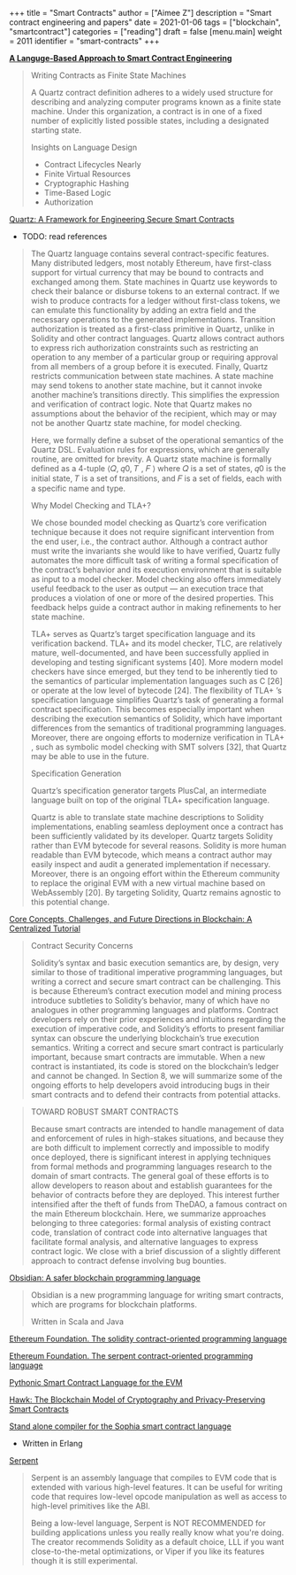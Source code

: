 +++
title = "Smart Contracts"
author = ["Aimee Z"]
description = "Smart contract engineering and papers"
date = 2021-01-06
tags = ["blockchain", "smartcontract"]
categories = ["reading"]
draft = false
[menu.main]
  weight = 2011
  identifier = "smart-contracts"
+++

**[A Languge-Based Approach to Smart Contract Engineering](https://www2.eecs.berkeley.edu/Pubs/TechRpts/2020/EECS-2020-220.html)**

> Writing Contracts as Finite State Machines
>
> A Quartz contract definition adheres to a widely used structure for describing and analyzing
computer programs known as a finite state machine. Under this organization, a contract is
in one of a fixed number of explicitly listed possible states, including a designated starting state.
>
> Insights on Language Design
>
> - Contract Lifecycles Nearly
> - Finite Virtual Resources
> - Cryptographic Hashing
> - Time-Based Logic
> - Authorization

[Quartz: A Framework for Engineering Secure Smart Contracts](https://www2.eecs.berkeley.edu/Pubs/TechRpts/2020/EECS-2020-178.html)

-   TODO: read references

> The Quartz language contains several contract-specific features.
Many distributed ledgers, most notably Ethereum, have first-class
support for virtual currency that may be bound to contracts and
exchanged among them. State machines in Quartz use keywords to
check their balance or disburse tokens to an external contract. If
we wish to produce contracts for a ledger without first-class tokens,
we can emulate this functionality by adding an extra field and the
necessary operations to the generated implementations. Transition
authorization is treated as a first-class primitive in Quartz, unlike
in Solidity and other contract languages. Quartz allows contract
authors to express rich authorization constraints such as restricting
an operation to any member of a particular group or requiring
approval from all members of a group before it is executed. Finally,
Quartz restricts communication between state machines. A state
machine may send tokens to another state machine, but it cannot
invoke another machine’s transitions directly. This simplifies the expression and verification of contract logic. Note that Quartz makes
no assumptions about the behavior of the recipient, which may or
may not be another Quartz state machine, for model checking.
>
> Here, we formally define a subset of the operational semantics of the
Quartz DSL. Evaluation rules for expressions, which are generally
routine, are omitted for brevity. A Quartz state machine is formally
defined as a 4-tuple ⟨𝑄, 𝑞0, 𝑇 , 𝐹 ⟩ where 𝑄 is a set of states, 𝑞0 is
the initial state, 𝑇 is a set of transitions, and 𝐹 is a set of fields, each
with a specific name and type.
>
> Why Model Checking and TLA+?
>
> We chose bounded model checking as Quartz’s core verification
technique because it does not require significant intervention from
the end user, i.e., the contract author. Although a contract author
must write the invariants she would like to have verified, Quartz
fully automates the more difficult task of writing a formal specification of the contract’s behavior and its execution environment
that is suitable as input to a model checker. Model checking also
offers immediately useful feedback to the user as output — an execution trace that produces a violation of one or more of the desired
properties. This feedback helps guide a contract author in making
refinements to her state machine.
>
> TLA+ serves as Quartz’s target specification language and its
verification backend. TLA+
and its model checker, TLC, are relatively mature, well-documented, and have been successfully applied
in developing and testing significant systems [40]. More modern
model checkers have since emerged, but they tend to be inherently
tied to the semantics of particular implementation languages such
as C [26] or operate at the low level of bytecode [24]. The flexibility of TLA+
’s specification language simplifies Quartz’s task of
generating a formal contract specification. This becomes especially
important when describing the execution semantics of Solidity,
which have important differences from the semantics of traditional
programming languages. Moreover, there are ongoing efforts to
modernize verification in TLA+
, such as symbolic model checking
with SMT solvers [32], that Quartz may be able to use in the future.
>
> Specification Generation
>
> Quartz’s specification generator targets PlusCal, an intermediate
language built on top of the original TLA+
specification language.
>
> Quartz is able to translate state machine descriptions to Solidity
implementations, enabling seamless deployment once a contract
has been sufficiently validated by its developer. Quartz targets
Solidity rather than EVM bytecode for several reasons. Solidity is
more human readable than EVM bytecode, which means a contract
author may easily inspect and audit a generated implementation if
necessary. Moreover, there is an ongoing effort within the Ethereum
community to replace the original EVM with a new virtual machine
based on WebAssembly [20]. By targeting Solidity, Quartz remains
agnostic to this potential change.

[Core Concepts, Challenges, and Future Directions in Blockchain: A Centralized Tutorial](https://dl.acm.org/doi/10.1145/3366370)

> Contract Security Concerns
>
> Solidity’s syntax and basic execution semantics are, by design, very similar to those of traditional
imperative programming languages, but writing a correct and secure smart contract can be challenging. This is because Ethereum’s contract execution model and mining process introduce subtleties to Solidity’s behavior, many of which have no analogues in other programming languages
and platforms. Contract developers rely on their prior experiences and intuitions regarding the
execution of imperative code, and Solidity’s efforts to present familiar syntax can obscure the underlying blockchain’s true execution semantics. Writing a correct and secure smart contract is
particularly important, because smart contracts are immutable. When a new contract is instantiated, its code is stored on the blockchain’s ledger and cannot be changed. In Section 8, we will
summarize some of the ongoing efforts to help developers avoid introducing bugs in their smart
contracts and to defend their contracts from potential attacks.

> TOWARD ROBUST SMART CONTRACTS
>
> Because smart contracts are intended to handle management of data and enforcement of rules in
high-stakes situations, and because they are both difficult to implement correctly and impossible
to modify once deployed, there is significant interest in applying techniques from formal methods
and programming languages research to the domain of smart contracts. The general goal of these
efforts is to allow developers to reason about and establish guarantees for the behavior of contracts
before they are deployed. This interest further intensified after the theft of funds from TheDAO, a
famous contract on the main Ethereum blockchain. Here, we summarize approaches belonging
to three categories: formal analysis of existing contract code, translation of contract code into
alternative languages that facilitate formal analysis, and alternative languages to express contract
logic. We close with a brief discussion of a slightly different approach to contract defense involving
bug bounties.

[Obsidian: A safer blockchain programming language](http://obsidian-lang.com/)

> Obsidian is a new programming language for writing smart contracts, which are programs for blockchain platforms.
>
> Written in Scala and Java

[Ethereum Foundation. The solidity contract-oriented programming language](https://github.com/ethereum/solidity)

[Ethereum Foundation. The serpent contract-oriented programming language](https://github.com/ethereum/serpent)

[Pythonic Smart Contract Language for the EVM](https://github.com/vyperlang/vyper)

[Hawk: The Blockchain Model of Cryptography and Privacy-Preserving Smart Contracts](https://ieeexplore.ieee.org/stamp/stamp.jsp?tp=&arnumber=7546538)

[Stand alone compiler for the Sophia smart contract language](https://github.com/aeternity/aesophia)

-   Written in Erlang

[Serpent](https://github.com/ethereum/serpent)

> Serpent is an assembly language that compiles to EVM code that is extended with various high-level features. It can be useful for writing code that requires low-level opcode manipulation as well as access to high-level primitives like the ABI.
>
> Being a low-level language, Serpent is NOT RECOMMENDED for building applications unless you really really know what you're doing. The creator recommends Solidity as a default choice, LLL if you want close-to-the-metal optimizations, or Viper if you like its features though it is still experimental.